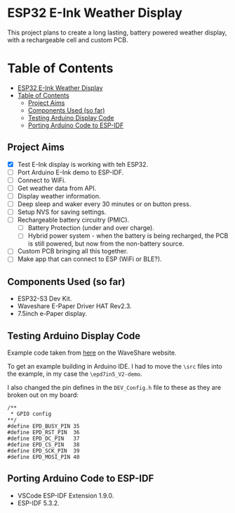 # ESP32 E-Ink Weather Display
This project plans to create a long lasting, battery powered weather display, with a rechargeable cell and custom PCB.

# Table of Contents
- [ESP32 E-Ink Weather Display](#esp32-e-ink-weather-display)
- [Table of Contents](#table-of-contents)
  - [Project Aims](#project-aims)
  - [Components Used (so far)](#components-used-so-far)
  - [Testing Arduino Display Code](#testing-arduino-display-code)
  - [Porting Arduino Code to ESP-IDF](#porting-arduino-code-to-esp-idf)

## Project Aims
* [x] Test E-Ink display is working with teh ESP32.
* [ ] Port Arduino E-Ink demo to ESP-IDF.
* [ ] Connect to WiFi.
* [ ] Get weather data from API.
* [ ] Display weather information.
* [ ] Deep sleep and waker every 30 minutes or on button press.
* [ ] Setup NVS for saving settings.
* [ ] Rechargeable battery circuitry (PMIC).
  * [ ] Battery Protection (under and over charge).
  * [ ] Hybrid power system - when the battery is being recharged, the PCB is still powered, but now from the non-battery source.
* [ ] Custom PCB bringing all this together.
* [ ] Make app that can connect to ESP (WiFi or BLE?).

## Components Used (so far)
- ESP32-S3 Dev Kit.
- Waveshare E-Paper Driver HAT Rev2.3.
- 7.5inch e-Paper display.

## Testing Arduino Display Code

Example code taken from [here](https://www.waveshare.com/wiki/E-Paper_ESP32_Driver_Board#Demo_Code) on the WaveShare website.

To get an example building in Arduino IDE. I had to move the `\src` files into the example, in my case the `\epd7in5_V2-demo`.

I also changed the pin defines in the `DEV_Config.h` file to these as they are broken out on my board:
```
/**
 * GPIO config
**/
#define EPD_BUSY_PIN 35
#define EPD_RST_PIN  36
#define EPD_DC_PIN   37
#define EPD_CS_PIN   38
#define EPD_SCK_PIN  39
#define EPD_MOSI_PIN 40
```

## Porting Arduino Code to ESP-IDF

- VSCode ESP-IDF Extension 1.9.0.
- ESP-IDF 5.3.2.

